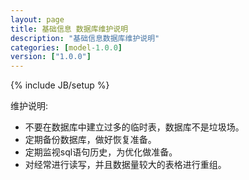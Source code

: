 ```yaml
---
layout: page
title: 基础信息 数据库维护说明
description: "基础信息数据库维护说明"
categories: [model-1.0.0]
version: ["1.0.0"]
---
```

{% include JB/setup %}

维护说明:

  * 不要在数据库中建立过多的临时表，数据库不是垃圾场。
  * 定期备份数据库，做好恢复准备。
  * 定期监视sql语句历史，为优化做准备。
  * 对经常进行读写，并且数据量较大的表格进行重组。
